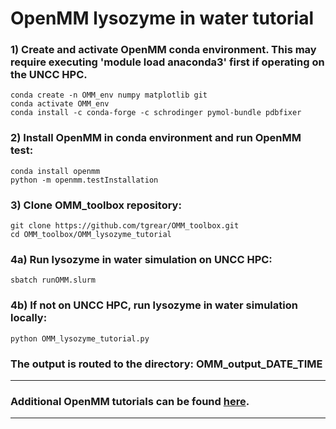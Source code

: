 # OpenMM lysozyme in water tutorial

### 1) Create and activate OpenMM conda environment. This may require executing 'module load anaconda3' first if operating on the UNCC HPC.
    conda create -n OMM_env numpy matplotlib git
    conda activate OMM_env
    conda install -c conda-forge -c schrodinger pymol-bundle pdbfixer

### 2) Install OpenMM in conda environment and run OpenMM test:
    conda install openmm
    python -m openmm.testInstallation

### 3) Clone OMM_toolbox repository:
    git clone https://github.com/tgrear/OMM_toolbox.git
    cd OMM_toolbox/OMM_lysozyme_tutorial

### 4a) Run lysozyme in water simulation on UNCC HPC:
    sbatch runOMM.slurm

### 4b) If not on UNCC HPC, run lysozyme in water simulation locally:
    python OMM_lysozyme_tutorial.py
    
### The output is routed to the directory: OMM_output_DATE_TIME

---

### Additional OpenMM tutorials can be found [here](http://docs.openmm.org/latest/userguide/library/03_tutorials.html).

---
